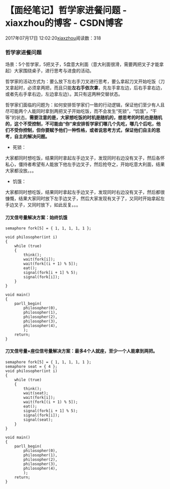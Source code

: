 # 【面经笔记】哲学家进餐问题 - xiaxzhou的博客 - CSDN博客





2017年07月17日 12:02:20[xiaxzhou](https://me.csdn.net/xiaxzhou)阅读数：318








### 哲学家进餐问题

场景：5个哲学家，5把叉子，5盘意大利面（意大利面很滑，需要两把叉子才能拿起）大家围绕桌子，进行思考与进食的活动。

哲学家的活动方式为：要么放下左右手刀叉进行思考，要么拿起刀叉开始吃饭（刀叉拿起时，必须拿两把，而且只能**左右手依次拿**，先左手拿左边，后右手拿右边，或者先右手拿右边，左边拿左边）。其只有这两种交替状态。

哲学家们面临的问题为：如何安排哲学家们一致的行动逻辑，保证他们至少有人且尽可能两个人能同时拿到两把叉子开始吃饭，而不会发生“死锁”，“饥饿”，“干等”的状态。**需要注意的是，大家想吃饭的时机是随机的，想思考的时机也是随机的，这个不受控制，不可能由“你”来安排哲学家们哪几个先吃，哪几个后吃，他们不受你控制，但你要赋予他们一种性格，或者说思考方式，保证他们自主的思考，自主的解决问题。**
- 死锁：

大家都同时想吃饭，结果同时拿起左手边叉子，发现同时右边没有叉子，然后各怀私心，僵持者希望有人能放下他左手边叉子，然后抢夺之，开始吃意大利面，结果大家都没放。。。
- 饥饿：

大家都同时想吃饭，结果同时拿起左手边叉子，发现同时右边没有叉子，然后都很慷慨，结果大家同时放下左手边叉子，然后大家发现有叉子了，又同时开始拿起左手边叉子，又同时放下，如此反复。。。

#### 刀叉信号量解决方案：始终饥饿

```
semaphore fork[5] = { 1, 1, 1, 1, 1 };

void philosopher(int i)
{
    while (true)
    {
        think();
        wait(fork[i]);
        wait(fork[(i + 1) % 5]);
        eat();
        signal(fork[i + 1] % 5);
        signal(fork[i]);
    }
}

void main()
{
    parll_begin(
        philosopher(0),
        philosopher(1),
        philosopher(2),
        philosopher(3),
        philosopher(4),
        );
    return;
}
```

#### 刀叉信号量+座位信号量解决方案：最多4个人就座，至少一个人能拿到两把。

```
semaphore fork[5] = { 1, 1, 1, 1, 1 };
semaphore seat = { 4 };
void philosopher(int i)
{
    while (true)
    {
        think();
        wait(seat);
        wait(fork[i]);
        wait(fork[(i + 1) % 5]);
        eat();
        signal(fork[i + 1] % 5);
        signal(fork[i]);
        signal(seat);
    }
}

void main()
{
    parll_begin(
        philosopher(0),
        philosopher(1),
        philosopher(2),
        philosopher(3),
        philosopher(4),
        );
    return;
}
```



